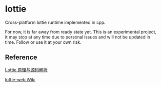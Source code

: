 # lottie

Cross-platform lottie runtime implemented in cpp.

For now, it is far away from ready state yet. This is an experimental project, it may stop at any time due to personal issues and will not be updated in time. Follow or use it at your own risk.

## Reference

[Lottie 原理与源码解析](https://dtysky.moe/article/Skill-2018_06_15_a)

[lottie-web Wiki](https://github.com/airbnb/lottie-web/wiki)
